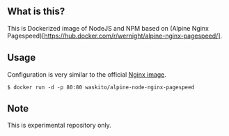 What is this?
--------------
This is Dockerized image of NodeJS and NPM based on (Alpine Nginx Pagespeed)[https://hub.docker.com/r/wernight/alpine-nginx-pagespeed/].

Usage
---------------
Configuration is very similar to the official [Nginx image](https://hub.docker.com/_/nginx).

    $ docker run -d -p 80:80 waskito/alpine-node-nginx-pagespeed


Note
------
This is experimental repository only.